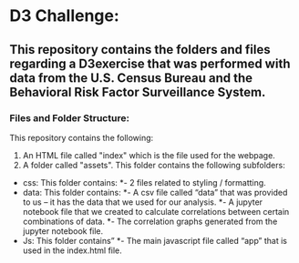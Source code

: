 # D3 Challenge:

## This repository contains the folders and files regarding a D3exercise that was performed with data from the U.S. Census Bureau and the Behavioral Risk Factor Surveillance System. 

### Files and Folder Structure:
This repository contains the following:
1.	An HTML file called "index" which is the file used for the webpage.
2.	A folder called "assets". 
This folder contains the following subfolders:
* css: This folder contains:
*- 2 files related to styling / formatting.
* data: This folder contains:
*- A csv file called “data” that was provided to us – it has the data that we used for our analysis. 
*- A jupyter notebook file that we created to calculate correlations between certain combinations of data. 
*- The correlation graphs generated from the jupyter notebook file.
* Js: This folder contains”
*- The main javascript file called “app” that is used in the index.html file.
